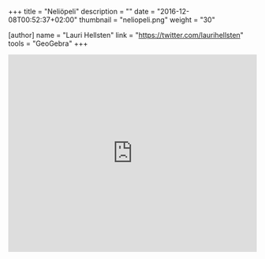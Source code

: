 +++
title = "Neliöpeli"
description = ""
date = "2016-12-08T00:52:37+02:00"
thumbnail = "neliopeli.png"
weight = "30"

[author]
    name = "Lauri Hellsten"
    link = "https://twitter.com/laurihellsten"
    tools = "GeoGebra"
+++

<iframe class="geogebra" src="https://www.geogebra.org/material/iframe/id/BJACqBHX" style="height:400px;width:100%;" frameborder="0"></iframe>
